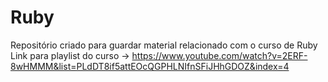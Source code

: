 # Ruby
Repositório criado para guardar material relacionado com o curso de Ruby
Link para playlist do curso -> https://www.youtube.com/watch?v=2ERF-8wHMMM&list=PLdDT8if5attEOcQGPHLNIfnSFiJHhGDOZ&index=4
